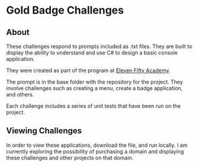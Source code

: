 # Gold Badge Challenges

## About

These challenges respond to prompts included as .txt files. They are built to display the ability to understand and use C# to design a basic console application.

They were created as part of the program at [Eleven Fifty Academy](https://elevenfifty.org/).

The prompt is in the base folder with the repository for the project. They involve challenges such as creating a menu, create a badge application, and others.

Each challenge includes a series of unit tests that have been run on the project.

## Viewing Challenges

In order to view these applications, download the file, and run locally. I am currently exploring the possibility of purchasing a domain and displaying these challenges and other projects on that domain.

